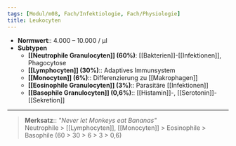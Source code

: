 ```yaml
---
tags: [Modul/m08, Fach/Infektiologie, Fach/Physiologie]
title: Leukocyten
---
```

- **Normwert**:: 4.000 – 10.000 / μl
- **Subtypen**
	- **[[Neutrophile Granulocyten]] (60%)**: [[Bakterien]]-[[Infektionen]], Phagocytose
	- **[[Lymphocyten]] (30%)**:: Adaptives Immunsystem
	- **[[Monocyten]] (6%)**:: Differenzierung zu [[Makrophagen]]
	- **[[Eosinophile Granulocyten]] (3%)**:: Parasitäre [[Infektionen]]
	- **[[Basophile Granulocyten]] (0,6%)**:: [[Histamin]]-, [[Serotonin]]-[[Sekretion]]

---
> **Merksatz**:: *"Never let Monkeys eat Bananas"*<br> Neutrophile > [[Lymphocyten]], [[Monocyten]] > Eosinophile > Basophile (60 > 30 > 6 > 3 > 0,6)